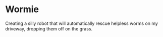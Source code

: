 # Wormie
Creating a silly robot that will automatically rescue helpless worms on my driveway, dropping them off on the grass. 
